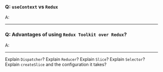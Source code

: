 ### Q: `useContext` vs `Redux`
A: 


---
### Q: Advantages of using `Redux Toolkit over Redux`?
A: 

---

Explain `Dispatcher`?
Explain `Reducer`?
Explain `Slice`?
Explain `Selector`?
Explain `createSlice` and the configuration it takes?
